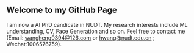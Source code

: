 ## Welcome to my GitHub Page

I am now a AI PhD candicate in NUDT. My research interests include ML understanding, CV, Face Generation and so on.
Feel free to contact me (Email: wangheng0394@126.com or hwang@nudt.edu.cn ; Wechat:1006576759).
